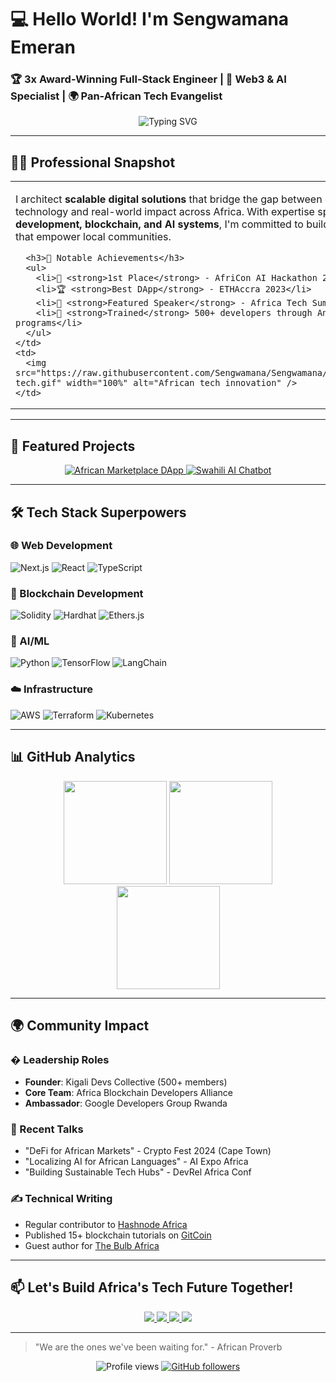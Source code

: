 # 💻 Hello World! I'm Sengwamana Emeran
### 🏆 3x Award-Winning Full-Stack Engineer | 🚀 Web3 & AI Specialist | 🌍 Pan-African Tech Evangelist

<div align="center">
  <img src="https://readme-typing-svg.demolab.com?font=Fira+Code&pause=1000&color=22D3EE&width=435&lines=Building+the+Future+of+African+Tech;From+Ideation+to+Production;Open-Source+Advocate;Community+Builder;Blockchain+Enthusiast" alt="Typing SVG" />
</div>

---

## 🧑‍💻 Professional Snapshot

<table>
  <tr>
    <td width="65%">
      <p>
        I architect <strong>scalable digital solutions</strong> that bridge the gap between cutting-edge technology and real-world impact across Africa. With expertise spanning <strong>full-stack development, blockchain, and AI systems</strong>, I'm committed to building tech ecosystems that empower local communities.
      </p>
      
      <h3>🏅 Notable Achievements</h3>
      <ul>
        <li>🥇 <strong>1st Place</strong> - AfriCon AI Hackathon 2024 (Nairobi)</li>
        <li>🏆 <strong>Best DApp</strong> - ETHAccra 2023</li>
        <li>📢 <strong>Featured Speaker</strong> - Africa Tech Summit 2024</li>
        <li>🌱 <strong>Trained</strong> 500+ developers through Andela/ALX programs</li>
      </ul>
    </td>
    <td>
      <img src="https://raw.githubusercontent.com/Sengwamana/Sengwamana/main/assets/african-tech.gif" width="100%" alt="African tech innovation" />
    </td>
  </tr>
</table>

---

## 🚀 Featured Projects

<div align="center">
  <a href="https://github.com/Sengwamana/Next-E-Commerce">
    <img src="https://github-readme-stats.vercel.app/api/pin/?username=Sengwamana&repo=African-Marketplace-DApp&theme=nightowl&show_owner=true" alt="African Marketplace DApp"/>
  </a>
  <a href="https://github.com/Sengwamana/AI-Powered">
    <img src="https://github-readme-stats.vercel.app/api/pin/?username=Sengwamana&repo=Swahili-AI-Chatbot&theme=nightowl&show_owner=true" alt="Swahili AI Chatbot"/>
  </a>
</div>

---

## 🛠 Tech Stack Superpowers

### 🌐 Web Development
![Next.js](https://img.shields.io/badge/Next.js-000000?style=for-the-badge&logo=nextdotjs&logoColor=white)
![React](https://img.shields.io/badge/React-20232A?style=for-the-badge&logo=react&logoColor=61DAFB)
![TypeScript](https://img.shields.io/badge/TypeScript-3178C6?style=for-the-badge&logo=typescript&logoColor=white)

### 🔗 Blockchain Development
![Solidity](https://img.shields.io/badge/Solidity-363636?style=for-the-badge&logo=solidity&logoColor=white)
![Hardhat](https://img.shields.io/badge/Hardhat-FFF100?style=for-the-badge&logoColor=000)
![Ethers.js](https://img.shields.io/badge/Ethers.js-3C3C3D?style=for-the-badge)

### 🤖 AI/ML
![Python](https://img.shields.io/badge/Python-3776AB?style=for-the-badge&logo=python&logoColor=white)
![TensorFlow](https://img.shields.io/badge/TensorFlow-FF6F00?style=for-the-badge&logo=tensorflow&logoColor=white)
![LangChain](https://img.shields.io/badge/LangChain-00A67E?style=for-the-badge)

### ☁️ Infrastructure
![AWS](https://img.shields.io/badge/AWS-232F3E?style=for-the-badge&logo=amazonaws&logoColor=white)
![Terraform](https://img.shields.io/badge/Terraform-7B42BC?style=for-the-badge&logo=terraform&logoColor=white)
![Kubernetes](https://img.shields.io/badge/Kubernetes-326CE5?style=for-the-badge&logo=kubernetes&logoColor=white)

---

## 📊 GitHub Analytics

<div align="center">
  <img height="165em" src="https://github-readme-stats.vercel.app/api?username=Sengwamana&show_icons=true&theme=nightowl&include_all_commits=true&count_private=true&hide_border=true"/>
  <img height="165em" src="https://github-readme-stats.vercel.app/api/top-langs/?username=Sengwamana&layout=compact&langs_count=8&theme=nightowl&hide_border=true"/>
</div>

<div align="center">
  <img height="165em" src="https://github-readme-streak-stats.herokuapp.com/?user=Sengwamana&theme=nightowl&hide_border=true"/>
</div>

---

## 🌍 Community Impact

### � Leadership Roles
- **Founder**: Kigali Devs Collective (500+ members)
- **Core Team**: Africa Blockchain Developers Alliance
- **Ambassador**: Google Developers Group Rwanda

### 📢 Recent Talks
- "DeFi for African Markets" - Crypto Fest 2024 (Cape Town)
- "Localizing AI for African Languages" - AI Expo Africa
- "Building Sustainable Tech Hubs" - DevRel Africa Conf

### ✍️ Technical Writing
- Regular contributor to [Hashnode Africa](https://africa.hashnode.com)
- Published 15+ blockchain tutorials on [GitCoin](https://gitcoin.co)
- Guest author for [The Bulb Africa](https://thebulb.africa)

---

## 📫 Let's Build Africa's Tech Future Together!

<div align="center">
  <a href="https://twitter.com/Amalon_Post">
    <img src="https://img.shields.io/badge/Twitter-1DA1F2?style=for-the-badge&logo=twitter&logoColor=white"/>
  </a>
  <a href="https://www.linkedin.com/in/sengwa-emeran-220102317/">
    <img src="https://img.shields.io/badge/LinkedIn-0077B5?style=for-the-badge&logo=linkedin&logoColor=white"/>
  </a>
  <a href="mailto:sengwa@example.com">
    <img src="https://img.shields.io/badge/Email-D14836?style=for-the-badge&logo=gmail&logoColor=white"/>
  </a>
  <a href="https://sengwamana.dev">
    <img src="https://img.shields.io/badge/Portfolio-000000?style=for-the-badge&logo=about.me&logoColor=white"/>
  </a>
</div>

---

> "We are the ones we've been waiting for." - African Proverb

<div align="center">
  <img src="https://komarev.com/ghpvc/?username=Sengwamana&label=PROFILE+VIEWS&color=blueviolet&style=flat-square" alt="Profile views"/> 
  <a href="https://github.com/Sengwamana?tab=followers">
    <img src="https://img.shields.io/github/followers/Sengwamana?label=FOLLOW&style=social" alt="GitHub followers"/>
  </a>
</div>
